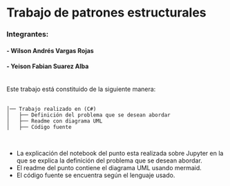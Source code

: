 # Trabajo de patrones estructurales

### Integrantes: 
 #### - Wilson Andrés Vargas Rojas
 #### - Yeison Fabian Suarez Alba 
<br>
Este trabajo está constituido de la siguiente manera:
<br>
<br>

```plaintext
│── Trabajo realizado en (C#)
│   ├── Definición del problema que se desean abordar
│   ├── Readme con diagrama UML
│   ├── Código fuente
```
<br>

- La explicación del notebook del punto esta realizada sobre Jupyter en la que se explica la definición del problema que se desean abordar.
- El readme del punto contiene el diagrama UML usando mermaid.
- El código fuente se encuentra según el lenguaje usado.
